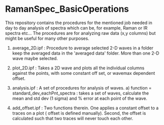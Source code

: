 # RamanSpec_BasicOperations
This repository contains the procedures for the mentioned job needed in day to day analysis of spectra which can be, for example, Raman or IR spectra etc... The procedures are for analyzing raw data (x,y columns) but might be useful for many other purposes.

1. average_2D.ipf : Procedure to average selected 2-D waves in a folder keep the averaged data in the 'averaged data' folder. More than one 2-D wave maybe selected.

2. plot_2D.ipf : Takes a 2D wave and plots all the individual columns against the points, with some constant off set, or wavemax dependent offset. 

3. analysis.ipf : A set of procedures for analysis of waves.
  a) function = standard_dev_eachPnt_spectra : takes a set of waves, calculate the mean and std dev (1 sigma) and % error at each point of the wave.
  
4. add_offset.ipf : Two functions therein. One applies a constant offset to a traces on a plot ( offset is defined manually). Second, the offset is calculated such that two traces will never touch each other.
